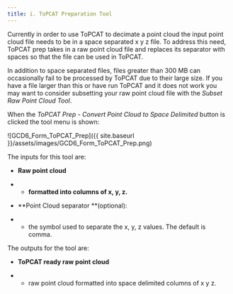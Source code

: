 ```yaml
---
title: i. ToPCAT Preparation Tool
---
```


Currently in order to use ToPCAT to decimate a point cloud the input point cloud file needs to be in a space separated x y z file. To address this need, ToPCAT prep takes in a raw point cloud file and replaces its separator with spaces so that the file can be used in ToPCAT.

In addition to space separated files, files greater than 300 MB can occasionally fail to be processed by ToPCAT due to their large size. If you have a file larger than this or have run ToPCAT and it does not work you may want to consider subsetting your raw point cloud file with the *Subset Raw Point Cloud Tool*.

When the *ToPCAT Prep - Convert Point Cloud to Space Delimited* button is clicked the tool menu is shown:

![GCD6_Form_ToPCAT_Prep]({{ site.baseurl }}/assets/images/GCD6_Form_ToPCAT_Prep.png)

The inputs for this tool are:

- **Raw point cloud**

- - **formatted into columns of x, y, z.**

- **Point Cloud separator **(optional):

- - the symbol used to separate the x, y, z values. The default is comma.

The outputs for the tool are:

- **ToPCAT ready raw point cloud**

- - raw point cloud formatted into space delimited columns of x y z.